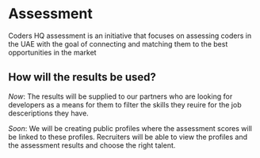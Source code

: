 # Assessment

Coders HQ assessment is an initiative that focuses on assessing coders in the UAE with the goal of connecting and matching them to the best opportunities in the market

## How will the results be used?

*Now*: The results will be supplied to our partners who are looking for developers as a means for them to filter the skills they reuire for the job desceriptions they have.

*Soon*: We will be creating public profiles where the assessment scores will be linked to these profiles. Recruiters will be able to view the profiles and the assessment results and choose the right talent.